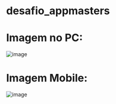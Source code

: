 # desafio_appmasters
# Imagem no PC:
![image](https://github.com/rdsgabriel/desafio_appmasters/assets/102997051/3cd779f0-3c1b-4297-891d-594c5ac7e08c)
# Imagem Mobile:
![image](https://github.com/rdsgabriel/desafio_appmasters/assets/102997051/11e2e363-e1c7-43bd-9b29-228ab2edb0f2)

